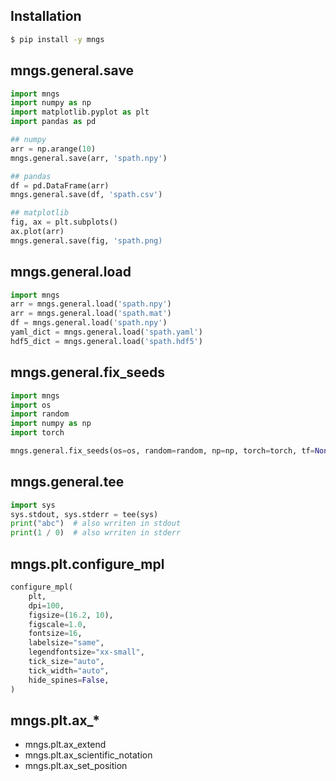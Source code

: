 ## Installation
``` bash
$ pip install -y mngs
```

## mngs.general.save
``` python
import mngs
import numpy as np
import matplotlib.pyplot as plt
import pandas as pd

## numpy
arr = np.arange(10)
mngs.general.save(arr, 'spath.npy')

## pandas
df = pd.DataFrame(arr)
mngs.general.save(df, 'spath.csv')

## matplotlib
fig, ax = plt.subplots()
ax.plot(arr)
mngs.general.save(fig, 'spath.png)
```

## mngs.general.load
``` python
import mngs
arr = mngs.general.load('spath.npy')
arr = mngs.general.load('spath.mat')
df = mngs.general.load('spath.npy')
yaml_dict = mngs.general.load('spath.yaml')
hdf5_dict = mngs.general.load('spath.hdf5')
```

## mngs.general.fix_seeds

``` python
import mngs
import os
import random
import numpy as np
import torch

mngs.general.fix_seeds(os=os, random=random, np=np, torch=torch, tf=None, seed=42)
```

## mngs.general.tee
``` python
import sys
sys.stdout, sys.stderr = tee(sys)
print("abc")  # also wrriten in stdout
print(1 / 0)  # also wrriten in stderr
```

## mngs.plt.configure_mpl
``` python
configure_mpl(
    plt,
    dpi=100,
    figsize=(16.2, 10),
    figscale=1.0,
    fontsize=16,
    labelsize="same",
    legendfontsize="xx-small",
    tick_size="auto",
    tick_width="auto",
    hide_spines=False,
)
```

## mngs.plt.ax_*
- mngs.plt.ax_extend
- mngs.plt.ax_scientific_notation
- mngs.plt.ax_set_position

